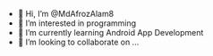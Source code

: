 - 👋 Hi, I’m @MdAfrozAlam8
- 👀 I’m interested in programming
- 🌱 I’m currently learning Android App Development
- 💞️ I’m looking to collaborate on ...


<!---
MdAfrozAlam8/MdAfrozAlam8 is a ✨ special ✨ repository because its `README.md` (this file) appears on your GitHub profile.
You can click the Preview link to take a look at your changes.
--->
